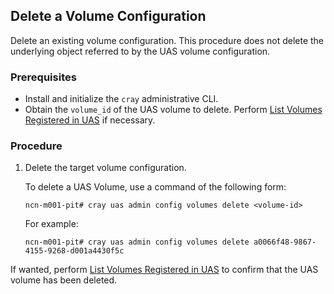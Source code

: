 
## Delete a Volume Configuration

Delete an existing volume configuration. This procedure does not delete the underlying object referred to by the UAS volume configuration.

### Prerequisites

-   Install and initialize the `cray` administrative CLI.
-   Obtain the `volume_id` of the UAS volume to delete. Perform [List Volumes Registered in UAS](List_Volumes_Registered_in_UAS.md) if necessary.

### Procedure

1.  Delete the target volume configuration.

    To delete a UAS Volume, use a command of the following form:

    ```
    ncn-m001-pit# cray uas admin config volumes delete <volume-id>
    ```

    For example:

    ```
    ncn-m001-pit# cray uas admin config volumes delete a0066f48-9867-4155-9268-d001a4430f5c
    ```

If wanted, perform [List Volumes Registered in UAS](List_Volumes_Registered_in_UAS.md) to confirm that the UAS volume has been deleted.



